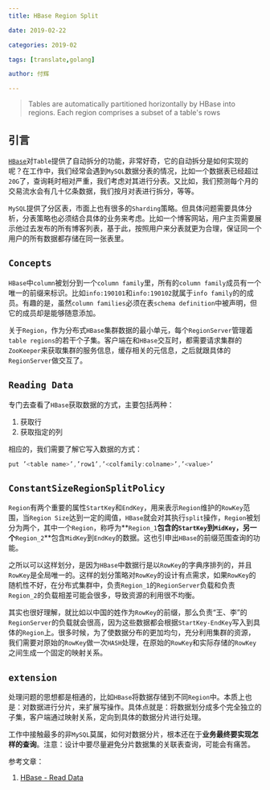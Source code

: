 ```yaml
---
title: HBase Region Split

date: 2019-02-22

categories: 2019-02

tags: [translate,golang]

author: 付辉

---
```


> Tables are automatically partitioned horizontally by HBase into regions. Each region comprises a subset of a table's rows

## 引言

[`HBase`](https://hbase.apache.org/book.html)对`Table`提供了自动拆分的功能，非常好奇，它的自动拆分是如何实现的呢？在工作中，我们经常会遇到`MySQL`数据分表的情况，比如一个数据表已经超过`20G`了，查询耗时相对严重，我们考虑对其进行分表。又比如，我们预测每个月的交易流水会有几十亿条数据，我们按月对表进行拆分，等等。

`MySQL`提供了分区表，市面上也有很多的`Sharding`策略。但具体问题需要具体分析，分表策略也必须结合具体的业务来考虑。比如一个博客网站，用户主页需要展示他过去发布的所有博客列表，基于此，按照用户来分表就更为合理，保证同一个用户的所有数据都存储在同一张表里。

## `Concepts`

`HBase`中`column`被划分到一个`column family`里，所有的`column family`成员有一个唯一的前缀来标识。比如`info:190101`和`info:190102`就属于`info family`的的成员。有趣的是，虽然`column families`必须在表`schema definition`中被声明，但它的成员却是能够随意添加。

关于`Region`，作为分布式`HBase`集群数据的最小单元，每个`RegionServer`管理着`table regions`的若干个子集。客户端在和`HBase`交互时，都需要请求集群的`ZooKeeper`来获取集群的服务信息，缓存相关的元信息，之后就跟具体的`RegionServer`做交互了。

## `Reading Data`

专门去查看了`HBase`获取数据的方式，主要包括两种：

1. 获取行
2. 获取指定的列

相应的，我们需要了解它写入数据的方式：

```go
put ’<table name>’,’row1’,’<colfamily:colname>’,’<value>’
```

## `ConstantSizeRegionSplitPolicy`

`Region`有两个重要的属性`StartKey`和`EndKey`，用来表示`Region`维护的`RowKey`范围，当`Region Size`达到一定的阈值，`HBase`就会对其执行`split`操作，`Region`被划分为两个，其中一个`Region`，称呼为**`Region_1`**包含的`StartKey`到`MidKey`，另一个**`Region_2`**包含`MidKey`到`EndKey`的数据。这也引申出`HBase`的前缀范围查询的功能。

之所以可以这样划分，是因为`HBase`中数据行是以`RowKey`的字典序排列的，并且`RowKey`是全局唯一的。这样的划分策略对`RowKey`的设计有点需求，如果`RowKey`的随机性不好，在分布式集群中，负责`Region_1`的`RegionServer`负载和负责`Region_2`的负载相差可能会很多，导致资源的利用很不均衡。

其实也很好理解，就比如以中国的姓作为`RowKey`的前缀，那么负责“王、李”的`RegionServer`的负载就会很高，因为这些数据都会根据`StartKey-EndKey`写入到具体的`Region`上。很多时候，为了使数据分布的更加均匀，充分利用集群的资源，我们需要对原始的`RowKey`做一次`HASH`处理，在原始的`RowKey`和实际存储的`RowKey`之间生成一个固定的映射关系。

## `extension`

处理问题的思想都是相通的，比如`HBase`将数据存储到不同`Region`中。本质上也是：对数据进行分片，来扩展写操作。具体点就是：将数据划分成多个完全独立的子集，客户端通过映射关系，定向到具体的数据分片进行处理。

工作中接触最多的非`MySQL`莫属，如何对数据分片，根本还在于**业务最终要实现怎样的查询**。注意：设计中要尽量避免分片数据集的关联表查询，可能会有痛苦。



参考文章：

1. [HBase - Read Data](https://www.tutorialspoint.com/hbase/hbase_read_data.htm)